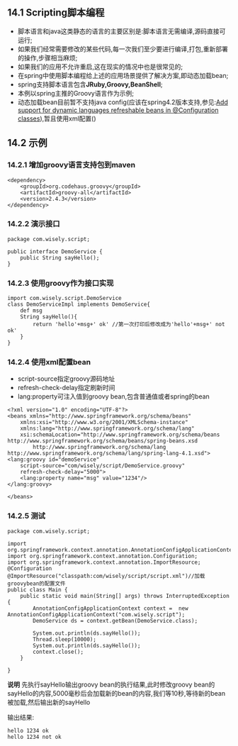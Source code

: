 ## 14.1 Scripting脚本编程
- 脚本语言和java这类静态的语言的主要区别是:脚本语言无需编译,源码直接可运行;
- 如果我们经常需要修改的某些代码,每一次我们至少要进行编译,打包,重新部署的操作,步骤相当麻烦;
- 如果我们的应用不允许重启,这在现实的情况中也是很常见的;
- 在spring中使用脚本编程给上述的应用场景提供了解决方案,即动态加载bean;
- spring支持脚本语言包含**JRuby,Groovy,BeanShell**;
- 本例以spring主推的Groovy语言作为示例;
- 动态加载bean目前暂不支持java config(应该在spring4.2版本支持,参见:[Add support for dynamic languages refreshable beans in @Configuration classes](https://jira.spring.io/browse/SPR-12300)),暂且使用xml配置()

## 14.2 示例

### 14.2.1 增加groovy语言支持包到maven
```
<dependency>
    <groupId>org.codehaus.groovy</groupId>
    <artifactId>groovy-all</artifactId>
    <version>2.4.3</version>
</dependency>
```
### 14.2.2 演示接口
```
package com.wisely.script;

public interface DemoService {
	public String sayHello();
}

```

### 14.2.3 使用groovy作为接口实现
```
import com.wisely.script.DemoService
class DemoServiceImpl implements DemoService{
	def msg
	String sayHello(){
		return 'hello'+msg+' ok' //第一次打印后修改成为'hello'+msg+' not ok'
	}
}
```

### 14.2.4 使用xml配置bean
- script-source指定groovy源码地址
- refresh-check-delay指定刷新时间
- lang:property可注入值到groovy bean,包含普通值或者spring的bean

```
<?xml version="1.0" encoding="UTF-8"?>
<beans xmlns="http://www.springframework.org/schema/beans"
	xmlns:xsi="http://www.w3.org/2001/XMLSchema-instance"
	xmlns:lang="http://www.springframework.org/schema/lang"
	xsi:schemaLocation="http://www.springframework.org/schema/beans http://www.springframework.org/schema/beans/spring-beans.xsd
		http://www.springframework.org/schema/lang http://www.springframework.org/schema/lang/spring-lang-4.1.xsd">
<lang:groovy id="demoService"
	script-source="com/wisely/script/DemoService.groovy"
	refresh-check-delay="5000">
	<lang:property name="msg" value="1234"/>
</lang:groovy>

</beans>

```

### 14.2.5 测试

```
package com.wisely.script;

import org.springframework.context.annotation.AnnotationConfigApplicationContext;
import org.springframework.context.annotation.Configuration;
import org.springframework.context.annotation.ImportResource;
@Configuration
@ImportResource("classpath:com/wisely/script/script.xml")//加载groovybean的配置文件
public class Main {
	public static void main(String[] args) throws InterruptedException {
		AnnotationConfigApplicationContext context =  new AnnotationConfigApplicationContext("com.wisely.script");
		DemoService ds = context.getBean(DemoService.class);

		System.out.println(ds.sayHello());
		Thread.sleep(10000);
		System.out.println(ds.sayHello());
		context.close();
	}

}
```

**说明**
先执行sayHello输出groovy bean的执行结果,此时修改groovy bean的sayHello的内容,5000毫秒后会加载新的bean的内容,我们等10秒,等待新的bean被加载,然后输出新的sayHello

输出结果:

```
hello 1234 ok
hello 1234 not ok

```



